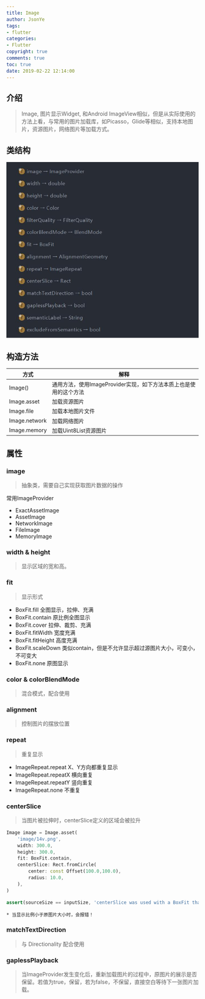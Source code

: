 ```yaml
---
title: Image
author: JsonYe
tags:
- flutter
categories:
- Flutter
copyright: true
comments: true
toc: true
date: 2019-02-22 12:14:00   
---
```

## 介绍
> Image, 图片显示Widget, 和Android ImageView相似，但是从实际使用的方法上看，与常用的图片加载库，如Picasso，Glide等相似，支持本地图片，资源图片，网络图片等加载方式。

## 类结构
![](../img/15_1.jpg)

## 构造方法
| 方式          | 解释                                                              |
| ------------- | ----------------------------------------------------------------- |
| Image()       | 通用方法，使用ImageProvider实现，如下方法本质上也是使用的这个方法 |
| Image.asset   | 加载资源图片                                                      |
| Image.file    | 加载本地图片文件                                                  |
| Image.network | 加载网络图片                                                      |
| Image.memory  | 加载Uint8List资源图片                                             |

## 属性
### image
> 抽象类，需要自己实现获取图片数据的操作

常用ImageProvider
- ExactAssetImage
- AssetImage
- NetworkImage
- FileImage
- MemoryImage

### width & height
> 显示区域的宽和高。

### fit
> 显示形式

- BoxFit.fill 全图显示，拉伸、充满
- BoxFit.contain 原比例全图显示
- BoxFit.cover 拉伸、裁剪、充满
- BoxFit.fitWidth 宽度充满
- BoxFit.fitHeight 高度充满
- BoxFit.scaleDown 类似contain，但是不允许显示超过源图片大小，可变小，不可变大
- BoxFit.none 原图显示

### color & colorBlendMode
> 混合模式，配合使用

### alignment
> 控制图片的摆放位置

### repeat
> 重复显示
- ImageRepeat.repeat X、Y方向都重复显示
- ImageRepeat.repeatX 横向重复
- ImageRepeat.repeatY 竖向重复
- ImageRepeat.none 不重复
  
### centerSlice
> 当图片被拉伸时，centerSlice定义的区域会被拉升
```dart
Image image = Image.asset(
    'image/14v.png',
    width: 300.0,
    height: 300.0,
    fit: BoxFit.contain,
    centerSlice: Rect.fromCircle(
        center: const Offset(100.0,100.0),
        radius: 10.0,
    ),
)
```
```dart
assert(sourceSize == inputSize, 'centerSlice was used with a BoxFit that does not guarantee that the image is fully visible.');
```
`* 当显示比例小于原图片大小时，会报错！`

### matchTextDirection
> 与 Directionality 配合使用

### gaplessPlayback
> 当ImageProvider发生变化后，重新加载图片的过程中，原图片的展示是否保留。若值为true，保留，若为false，不保留，直接空白等待下一张图片加载。


